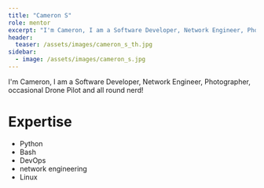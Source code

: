 ```yaml
---
title: "Cameron S"
role: mentor
excerpt: "I'm Cameron, I am a Software Developer, Network Engineer, Photographer, ..."
header:
  teaser: /assets/images/cameron_s_th.jpg
sidebar:
  - image: /assets/images/cameron_s.jpg
---
```

I'm Cameron, I am a Software Developer, Network Engineer, Photographer, occasional Drone Pilot and all round nerd!


# Expertise

* Python
* Bash
* DevOps
* network engineering
* Linux
